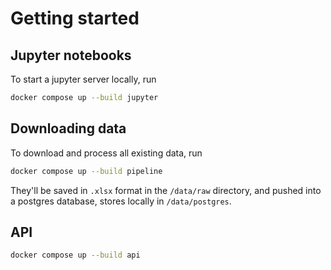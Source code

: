# Getting started

## Jupyter notebooks

To start a jupyter server locally, run

```sh
docker compose up --build jupyter
```

## Downloading data

To download and process all existing data, run

```sh
docker compose up --build pipeline
```

They'll be saved in `.xlsx` format in the `/data/raw` directory, and pushed into a postgres database, stores locally in `/data/postgres`.

## API

```sh
docker compose up --build api
```
